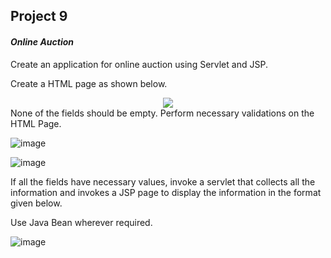 ## Project 9

#### _Online Auction_

Create an application for online auction using Servlet and JSP.

Create a HTML page as shown below.
<div align="center">
<img src="https://user-images.githubusercontent.com/83420185/166309541-0385d0bf-8114-4310-bd73-26de4a953331.png">
</div>
None of the fields should be empty. Perform necessary validations on the HTML Page.

![image](https://user-images.githubusercontent.com/83420185/166309558-9aee792d-e072-4577-8596-0aa7027d9c20.png)

![image](https://user-images.githubusercontent.com/83420185/166309628-ec0d534e-2b2b-4757-9043-8d61b3fa2847.png)

If all the fields have necessary values, invoke a servlet that collects all the information and invokes a JSP page to display the information in the format given below.

Use Java Bean wherever required.

![image](https://user-images.githubusercontent.com/83420185/166309655-13d8dc0b-3d94-4010-a49f-b1ab645b77c5.png)
